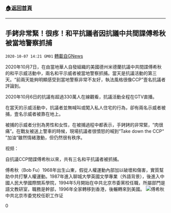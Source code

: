 ###  [:house:返回首頁](https://github.com/ourhimalayas/txt)
---

## 手銬非常緊！很疼！和平抗議者因抗議中共間諜傅希秋被當地警察抓捕
`2020-10-07 14:21 GM01` [轉載自GNews](https://gnews.org/zh-hant/409328/)

2020年10月7日，在由當地華人自發組織的美國德州米德蘭抗議中共間諜傅希秋的和平示威活動中，兩名和平示威者被當地警察抓捕。當天是抗議活動的第三天。“前兩天能夠明顯感受到當地警察非常不友好，執法風格很像CCP”壹名抗議者評論到。

2020年10月6日的抗議有超過330萬人在線觀看，抗議活動全程在GTV直播。

在當天的示威活動中，抗議者並無喊叫或闖入私人住宅的行為，卻有兩名示威者被捕，壹名示威者被靠在地上。

被捕的示威者分別為男性和女性，在被捕過程中都表示，手銬銬的非常緊，“肉很痛”。在戰友被送上警車的時候，現場抗議者很憤怒的喊到“Take down the CCP“ ”加油“雖然情緒激動，但仍然很有秩序。

视频：

自抗議CCP間諜傅希秋以來，共有三名和平抗議者被抓捕。

傅希秋（Bob Fu）1968年出生山東，假從人權運動內部加以破壞和傷害，實質幫助中共打擊人權運動。1987年進入聊城大學英國文學專業（外語背景），後進入中國人民大學國際關系學院，1994年5月開始在中共北京市委黨校任職，所屬部門是語文教研室，職務是幹部，1996年全家轉移到香港，後輾轉來到美國。
![]()![](https://s3.amazonaws.com/gnews-media-offload/wp-content/uploads/2020/09/29131018/1-2-9.jpg)傅希秋中共北京市委党校任职工作证




0
